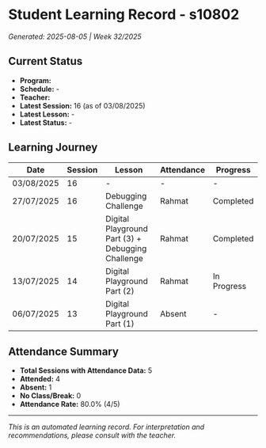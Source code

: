 # Student Learning Record - s10802
*Generated: 2025-08-05 | Week 32/2025*

## Current Status
- **Program:** 
- **Schedule:**  -
- **Teacher:** 
- **Latest Session:** 16 (as of 03/08/2025)
- **Latest Lesson:** -
- **Latest Status:** -

## Learning Journey
| Date | Session | Lesson | Attendance | Progress |
|------|---------|--------|------------|----------|
| 03/08/2025 | 16 | - | - | - |
| 27/07/2025 | 16 | Debugging Challenge | Rahmat | Completed |
| 20/07/2025 | 15 | Digital Playground Part (3) + Debugging Challenge | Rahmat | Completed |
| 13/07/2025 | 14 | Digital Playground Part (2) | Rahmat | In Progress |
| 06/07/2025 | 13 | Digital Playground Part (1) | Absent | - |

## Attendance Summary
- **Total Sessions with Attendance Data:** 5
- **Attended:** 4
- **Absent:** 1
- **No Class/Break:** 0
- **Attendance Rate:** 80.0% (4/5)

---
*This is an automated learning record. For interpretation and recommendations, please consult with the teacher.*